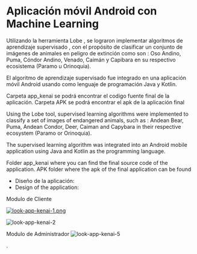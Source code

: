 # Aplicación móvil Android con Machine Learning 

Utilizando la herramienta Lobe , se lograron implementar algoritmos de aprendizaje supervisado , con el propósito  de clasificar un conjunto 
de imágenes  de animales en peligro de extinción  como son : Oso Andino, Puma, Cóndor  Andino, Venado,  Caimán y Capibara en su respectivo 
ecosistema (Paramo u Orinoquia).

El algoritmo de aprendizaje supervisado fue integrado en una aplicación  móvil  Android usando como lenguaje de programación  Java y Kotlin. 

Carpeta app_kenai se podrá  encontrar el codigo fuente final de la aplicación.
Carpeta APK se podrá  encontrar el apk de la aplicación final 


Using the Lobe tool, supervised learning algorithms were implemented to classify a set of images of endangered animals, such as : Andean Bear,
Puma, Andean Condor, Deer, Caiman and Capybara in their respective ecosystem (Paramo or Orinoquia).  

The supervised learning algorithm was integrated into an Android mobile application using Java and Kotlin as the programming language. 

Folder app_kenai where you can find the final source code of the application.
APK folder where the apk of the final application can be found 




* Diseño de la aplicación:
* Design of the application:

 Modulo de Cliente 

[![look-app-kenai-1.png](https://i.postimg.cc/dts1JnJG/look-app-kenai-1.png)](https://postimg.cc/RqY9R760)

![look-app-kenai-2](https://user-images.githubusercontent.com/74999870/172408715-ea7f4050-dd2f-4f34-82fa-0d3b1a06a2c7.png)


Modulo de Administrador 
![look-app-kenai-5](https://user-images.githubusercontent.com/74999870/172408472-1dd3b325-6e25-4e2b-bc1a-de319265ad37.jpg)

.




